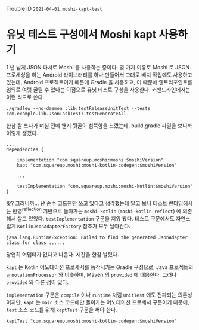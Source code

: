 Trouble ID `2021-04-01.moshi-kapt-test`

# 유닛 테스트 구성에서 Moshi kapt 사용하기

1 년 넘게 JSON 파서로 Moshi 를 사용하는 중이다. 몇 가지 이유로 Moshi 로 JSON 프로세싱을 하는 Android 라이브러리를 하나 만들어서 그대로 배치 작업에도 사용하고 있는데, Android 프로젝트이기 때문에 Gradle 을 사용하고, 이 때문에 엔트리포인트를 임의로 여럿 굴릴 수 있다는 이점으로 유닛 테스트 구성을 사용한다. 커맨드라인에서는 이런 식으로 쓴다.

```
./gradlew --no-daemon :lib:testReleaseUnitTest --tests com.example.lib.JsonTaskTest7.testGenerateAll
```

한참 잘 쓰다가 며칠 전에 왠지 뒷골이 섬뜩함을 느꼈는데, build.gradle 파일을 보니까 이렇게 생겼다.

```
...
dependencies {

    implementation "com.squareup.moshi:moshi:$moshiVersion"
    kapt "com.squareup.moshi:moshi-kotlin-codegen:$moshiVersion"

    ...

    testImplementation "com.squareup.moshi:moshi-kotlin:$moshiVersion"
}
```

왓? 그러니까&hellip; 난 순수 코드젠만 쓰고 있다고 생각했는데 알고 보니 테스트 런타임에서는 반영<sup>reflection</sup> 기반으로 돌아가는 `moshi-kotlin` (`moshi-kotlin-reflect`) 에 의존해서 살고 있었다. `testImplementation` 구문을 지워 봤다. 테스트 구문에서도 자연스럽게 `KotlinJsonAdapterFactory` 참조가 모두 날아간다.

```
java.lang.RuntimeException: Failed to find the generated JsonAdapter class for class ......
```

당연히 어댑터가 없다고 나온다. 시간을 한참 날렸다.

`kapt` 는 Kotlin 어노테이션 프로세서를 동작시키는 Gradle 구성으로, Java 프로젝트의 `annotationProcessor` 와 비슷하며, Maven 의 `provided` 에 대응한다. 그러나 `provided` 와 다른 점이 있다.

`implementation` 구문은 `compile` 이나 `runtime` 처럼 `UnitTest` 에도 전파되는 의존성이지만, `kapt` 는 `main` 소스 코드에만 돌아가는 어노테이션 프로세서 구문이기 때문에, `test` 소스 코드를 위해 `kaptTest` 구문을 써야 한다.

```
kaptTest "com.squareup.moshi:moshi-kotlin-codegen:$moshiVersion"
```

